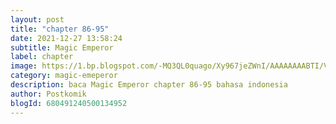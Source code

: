 ```yaml
---
layout: post 
title: "chapter 86-95"
date: 2021-12-27 13:58:24
subtitle: Magic Emperor
label: chapter
image: https://1.bp.blogspot.com/-MQ3QL0quago/Xy967jeZWnI/AAAAAAAABTI/Vs7D101CCXkJybMV_vJrx0tvbEoegHaYACLcBGAsYHQ/s72-c/Magic-Emperor.jpg
category: magic-emeperor
description: baca Magic Emperor chapter 86-95 bahasa indonesia 
author: Postkomik
blogId: 680491240500134952
---
```

